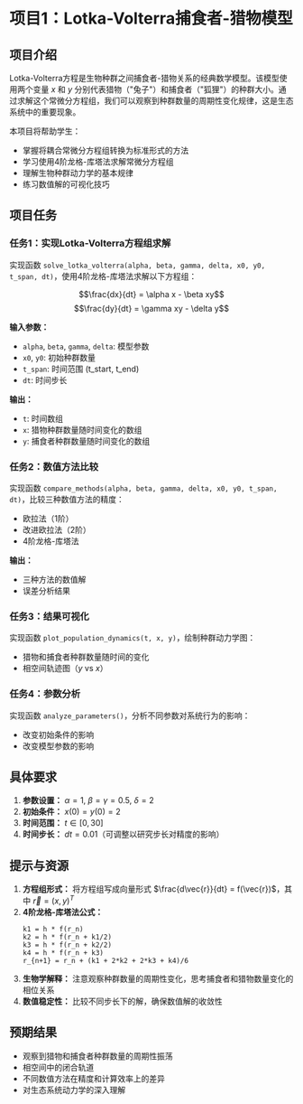 # 项目1：Lotka-Volterra捕食者-猎物模型

## 项目介绍

Lotka-Volterra方程是生物种群之间捕食者-猎物关系的经典数学模型。该模型使用两个变量 $x$ 和 $y$ 分别代表猎物（"兔子"）和捕食者（"狐狸"）的种群大小。通过求解这个常微分方程组，我们可以观察到种群数量的周期性变化规律，这是生态系统中的重要现象。

本项目将帮助学生：
- 掌握将耦合常微分方程组转换为标准形式的方法
- 学习使用4阶龙格-库塔法求解常微分方程组
- 理解生物种群动力学的基本规律
- 练习数值解的可视化技巧

## 项目任务

### 任务1：实现Lotka-Volterra方程组求解

实现函数 `solve_lotka_volterra(alpha, beta, gamma, delta, x0, y0, t_span, dt)`，使用4阶龙格-库塔法求解以下方程组：

$$\frac{dx}{dt} = \alpha x - \beta xy$$
$$\frac{dy}{dt} = \gamma xy - \delta y$$

**输入参数：**
- `alpha`, `beta`, `gamma`, `delta`: 模型参数
- `x0`, `y0`: 初始种群数量
- `t_span`: 时间范围 (t_start, t_end)
- `dt`: 时间步长

**输出：**
- `t`: 时间数组
- `x`: 猎物种群数量随时间变化的数组
- `y`: 捕食者种群数量随时间变化的数组

### 任务2：数值方法比较

实现函数 `compare_methods(alpha, beta, gamma, delta, x0, y0, t_span, dt)`，比较三种数值方法的精度：
- 欧拉法（1阶）
- 改进欧拉法（2阶）
- 4阶龙格-库塔法

**输出：**
- 三种方法的数值解
- 误差分析结果

### 任务3：结果可视化

实现函数 `plot_population_dynamics(t, x, y)`，绘制种群动力学图：
- 猎物和捕食者种群数量随时间的变化
- 相空间轨迹图（$y$ vs $x$）

### 任务4：参数分析

实现函数 `analyze_parameters()`，分析不同参数对系统行为的影响：
- 改变初始条件的影响
- 改变模型参数的影响

## 具体要求

1. **参数设置：** $\alpha=1$, $\beta=\gamma=0.5$, $\delta=2$
2. **初始条件：** $x(0)=y(0)=2$
3. **时间范围：** $t \in [0, 30]$
4. **时间步长：** $dt = 0.01$（可调整以研究步长对精度的影响）

## 提示与资源

1. **方程组形式：** 将方程组写成向量形式 $\frac{d\vec{r}}{dt} = f(\vec{r})$，其中 $\vec{r} = (x, y)^T$
2. **4阶龙格-库塔法公式：**
   ```
   k1 = h * f(r_n)
   k2 = h * f(r_n + k1/2)
   k3 = h * f(r_n + k2/2)
   k4 = h * f(r_n + k3)
   r_{n+1} = r_n + (k1 + 2*k2 + 2*k3 + k4)/6
   ```
3. **生物学解释：** 注意观察种群数量的周期性变化，思考捕食者和猎物数量变化的相位关系
4. **数值稳定性：** 比较不同步长下的解，确保数值解的收敛性

## 预期结果

- 观察到猎物和捕食者种群数量的周期性振荡
- 相空间中的闭合轨道
- 不同数值方法在精度和计算效率上的差异
- 对生态系统动力学的深入理解